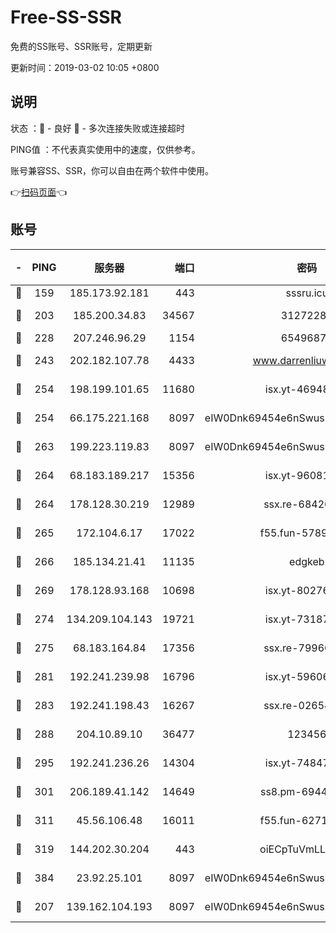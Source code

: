 # Free-SS-SSR

免费的SS账号、SSR账号，定期更新

更新时间：2019-03-02 10:05 +0800

## 说明

状态     ：🙂 - 良好 🙁 - 多次连接失败或连接超时

PING值   ：不代表真实使用中的速度，仅供参考。

账号兼容SS、SSR，你可以自由在两个软件中使用。

👉[扫码页面](https://liesauer.github.io/free-ss-ssr.github.io/)👈

## 账号

|-|PING|服务器|端口|密码|加密方式|区域|
|:----:|:----:|:-----:|-----:|:----:|:----:|:----:|
|🙂|159|185.173.92.181|443|sssru.icu|rc4-md5|RU|
|🙂|203|185.200.34.83|34567|31272288|aes-256-cfb|US|
|🙂|228|207.246.96.29|1154|65496879|chacha20|US|
|🙂|243|202.182.107.78|4433|www.darrenliuwei.com|aes-256-cfb|JP|
|🙂|254|198.199.101.65|11680|isx.yt-46948094|aes-256-cfb|US|
|🙂|254|66.175.221.168|8097|eIW0Dnk69454e6nSwuspv9DmS201tQ0D|aes-256-cfb|US|
|🙂|263|199.223.119.83|8097|eIW0Dnk69454e6nSwuspv9DmS201tQ0D|aes-256-cfb|US|
|🙂|264|68.183.189.217|15356|isx.yt-96081644|aes-256-cfb|SG|
|🙂|264|178.128.30.219|12989|ssx.re-68426901|aes-256-cfb|SG|
|🙂|265|172.104.6.17|17022|f55.fun-57899687|aes-256-cfb|US|
|🙂|266|185.134.21.41|11135|edgkeb|aes-256-cfb|GB|
|🙂|269|178.128.93.168|10698|isx.yt-80276507|aes-256-cfb|SG|
|🙂|274|134.209.104.143|19721|isx.yt-73187707|aes-256-cfb|SG|
|🙂|275|68.183.164.84|17356|ssx.re-79966260|aes-256-cfb|US|
|🙂|281|192.241.239.98|16796|isx.yt-59606235|aes-256-cfb|US|
|🙂|283|192.241.198.43|16267|ssx.re-02654546|aes-256-cfb|US|
|🙂|288|204.10.89.10|36477|123456|aes-256-cfb|US|
|🙂|295|192.241.236.26|14304|isx.yt-74847820|aes-256-cfb|US|
|🙂|301|206.189.41.142|14649|ss8.pm-69449301|aes-256-cfb|SG|
|🙂|311|45.56.106.48|16011|f55.fun-62712462|aes-256-cfb|US|
|🙂|319|144.202.30.204|443|oiECpTuVmLLxk4Ts|aes-256-cfb|US|
|🙂|384|23.92.25.101|8097|eIW0Dnk69454e6nSwuspv9DmS201tQ0D|aes-256-cfb|US|
|🙂|207|139.162.104.193|8097|eIW0Dnk69454e6nSwuspv9DmS201tQ0D|aes-256-cfb|JP|
